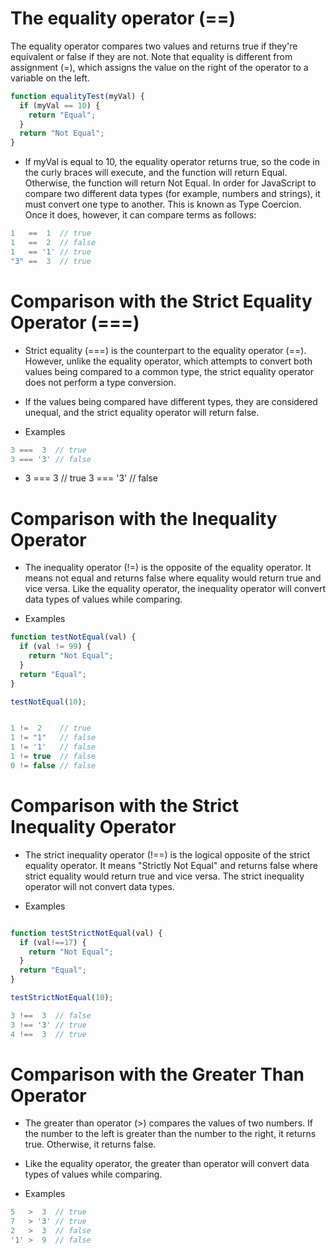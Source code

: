 # The equality operator (==)

The equality operator compares two values and returns true if they're equivalent or false if they are not. Note that equality is different from assignment (=), which assigns the value on the right of the operator to a variable on the left.

```js
function equalityTest(myVal) {
  if (myVal == 10) {
    return "Equal";
  }
  return "Not Equal";
}
```

- If myVal is equal to 10, the equality operator returns true, so the code in the curly braces will execute, and the function will return Equal. Otherwise, the function will return Not Equal. In order for JavaScript to compare two different data types (for example, numbers and strings), it must convert one type to another. This is known as Type Coercion. Once it does, however, it can compare terms as follows:

```js
1   ==  1  // true
1   ==  2  // false
1   == '1' // true
"3" ==  3  // true
```



# Comparison with the Strict Equality Operator (===)

- Strict equality (===) is the counterpart to the equality operator (==). However, unlike the equality operator, which attempts to convert both values being compared to a common type, the strict equality operator does not perform a type conversion.

- If the values being compared have different types, they are considered unequal, and the strict equality operator will return false.

- Examples

```js
3 ===  3  // true
3 === '3' // false
```

- 3 ===  3  // true
3 === '3' // false



# Comparison with the Inequality Operator

- The inequality operator (!=) is the opposite of the equality operator. It means not equal and returns false where equality would return true and vice versa. Like the equality operator, the inequality operator will convert data types of values while comparing.

- Examples 

```js
function testNotEqual(val) {
  if (val != 99) {
    return "Not Equal";
  }
  return "Equal";
}

testNotEqual(10);


1 !=  2    // true
1 != "1"   // false
1 != '1'   // false
1 != true  // false
0 != false // false
```



# Comparison with the Strict Inequality Operator

- The strict inequality operator (!==) is the logical opposite of the strict equality operator. It means "Strictly Not Equal" and returns false where strict equality would return true and vice versa. The strict inequality operator will not convert data types.

- Examples

```js

function testStrictNotEqual(val) {
  if (val!==17) {
    return "Not Equal";
  }
  return "Equal";
}

testStrictNotEqual(10);

3 !==  3  // false
3 !== '3' // true
4 !==  3  // true
```



# Comparison with the Greater Than Operator

- The greater than operator (>) compares the values of two numbers. If the number to the left is greater than the number to the right, it returns true. Otherwise, it returns false.

- Like the equality operator, the greater than operator will convert data types of values while comparing.

- Examples
```js
5   >  3  // true
7   > '3' // true
2   >  3  // false
'1' >  9  // false
```

<!-- add more operators frm fcc -->
